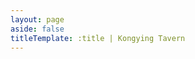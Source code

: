 ```yaml
---
layout: page
aside: false
titleTemplate: :title | Kongying Tavern
---
```


<script setup>
import TeamPage from '../team/TeamPage.vue'
</script>

<TeamPage />
